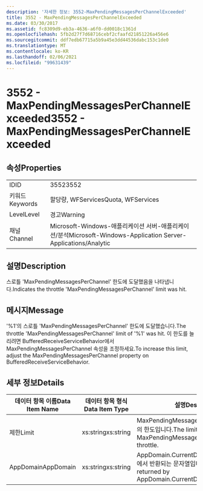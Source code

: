 ```yaml
---
description: '자세한 정보: 3552-MaxPendingMessagesPerChannelExceeded'
title: 3552 - MaxPendingMessagesPerChannelExceeded
ms.date: 03/30/2017
ms.assetid: fc8309d9-eb3a-4636-a6f0-dd0018c1361d
ms.openlocfilehash: 5fb2d27f7d68716cebf2cfaafd21851226a456e6
ms.sourcegitcommit: ddf7edb67715a5b9a45e3dd44536dabc153c1de0
ms.translationtype: MT
ms.contentlocale: ko-KR
ms.lasthandoff: 02/06/2021
ms.locfileid: "99631439"
---
```

# <a name="3552---maxpendingmessagesperchannelexceeded"></a><span data-ttu-id="2d3f3-103">3552 - MaxPendingMessagesPerChannelExceeded</span><span class="sxs-lookup"><span data-stu-id="2d3f3-103">3552 - MaxPendingMessagesPerChannelExceeded</span></span>

## <a name="properties"></a><span data-ttu-id="2d3f3-104">속성</span><span class="sxs-lookup"><span data-stu-id="2d3f3-104">Properties</span></span>  
  
|||  
|-|-|  
|<span data-ttu-id="2d3f3-105">ID</span><span class="sxs-lookup"><span data-stu-id="2d3f3-105">ID</span></span>|<span data-ttu-id="2d3f3-106">3552</span><span class="sxs-lookup"><span data-stu-id="2d3f3-106">3552</span></span>|  
|<span data-ttu-id="2d3f3-107">키워드</span><span class="sxs-lookup"><span data-stu-id="2d3f3-107">Keywords</span></span>|<span data-ttu-id="2d3f3-108">할당량, WFServices</span><span class="sxs-lookup"><span data-stu-id="2d3f3-108">Quota, WFServices</span></span>|  
|<span data-ttu-id="2d3f3-109">Level</span><span class="sxs-lookup"><span data-stu-id="2d3f3-109">Level</span></span>|<span data-ttu-id="2d3f3-110">경고</span><span class="sxs-lookup"><span data-stu-id="2d3f3-110">Warning</span></span>|  
|<span data-ttu-id="2d3f3-111">채널</span><span class="sxs-lookup"><span data-stu-id="2d3f3-111">Channel</span></span>|<span data-ttu-id="2d3f3-112">Microsoft-Windows-애플리케이션 서버-애플리케이션/분석</span><span class="sxs-lookup"><span data-stu-id="2d3f3-112">Microsoft-Windows-Application Server-Applications/Analytic</span></span>|  
  
## <a name="description"></a><span data-ttu-id="2d3f3-113">설명</span><span class="sxs-lookup"><span data-stu-id="2d3f3-113">Description</span></span>  

 <span data-ttu-id="2d3f3-114">스로틀 'MaxPendingMessagesPerChannel' 한도에 도달했음을 나타냅니다.</span><span class="sxs-lookup"><span data-stu-id="2d3f3-114">Indicates the throttle 'MaxPendingMessagesPerChannel' limit was hit.</span></span>  
  
## <a name="message"></a><span data-ttu-id="2d3f3-115">메시지</span><span class="sxs-lookup"><span data-stu-id="2d3f3-115">Message</span></span>  

 <span data-ttu-id="2d3f3-116">'%1'의 스로틀 'MaxPendingMessagesPerChannel' 한도에 도달했습니다.</span><span class="sxs-lookup"><span data-stu-id="2d3f3-116">The throttle 'MaxPendingMessagesPerChannel' limit of  '%1' was hit.</span></span> <span data-ttu-id="2d3f3-117">이 한도를 늘리려면 BufferedReceiveServiceBehavior에서 MaxPendingMessagesPerChannel 속성을 조정하세요.</span><span class="sxs-lookup"><span data-stu-id="2d3f3-117">To increase this limit, adjust the MaxPendingMessagesPerChannel property on BufferedReceiveServiceBehavior.</span></span>  
  
## <a name="details"></a><span data-ttu-id="2d3f3-118">세부 정보</span><span class="sxs-lookup"><span data-stu-id="2d3f3-118">Details</span></span>  
  
|<span data-ttu-id="2d3f3-119">데이터 항목 이름</span><span class="sxs-lookup"><span data-stu-id="2d3f3-119">Data Item Name</span></span>|<span data-ttu-id="2d3f3-120">데이터 항목 형식</span><span class="sxs-lookup"><span data-stu-id="2d3f3-120">Data Item Type</span></span>|<span data-ttu-id="2d3f3-121">설명</span><span class="sxs-lookup"><span data-stu-id="2d3f3-121">Description</span></span>|  
|--------------------|--------------------|-----------------|  
|<span data-ttu-id="2d3f3-122">제한</span><span class="sxs-lookup"><span data-stu-id="2d3f3-122">Limit</span></span>|<span data-ttu-id="2d3f3-123">xs:string</span><span class="sxs-lookup"><span data-stu-id="2d3f3-123">xs:string</span></span>|<span data-ttu-id="2d3f3-124">MaxPendingMessagesPerChannel 스로틀의 한도입니다.</span><span class="sxs-lookup"><span data-stu-id="2d3f3-124">The limit of the MaxPendingMessagesPerChannel throttle.</span></span>|  
|<span data-ttu-id="2d3f3-125">AppDomain</span><span class="sxs-lookup"><span data-stu-id="2d3f3-125">AppDomain</span></span>|<span data-ttu-id="2d3f3-126">xs:string</span><span class="sxs-lookup"><span data-stu-id="2d3f3-126">xs:string</span></span>|<span data-ttu-id="2d3f3-127">AppDomain.CurrentDomain.FriendlyName에서 반환되는 문자열입니다.</span><span class="sxs-lookup"><span data-stu-id="2d3f3-127">The string returned by AppDomain.CurrentDomain.FriendlyName.</span></span>|
